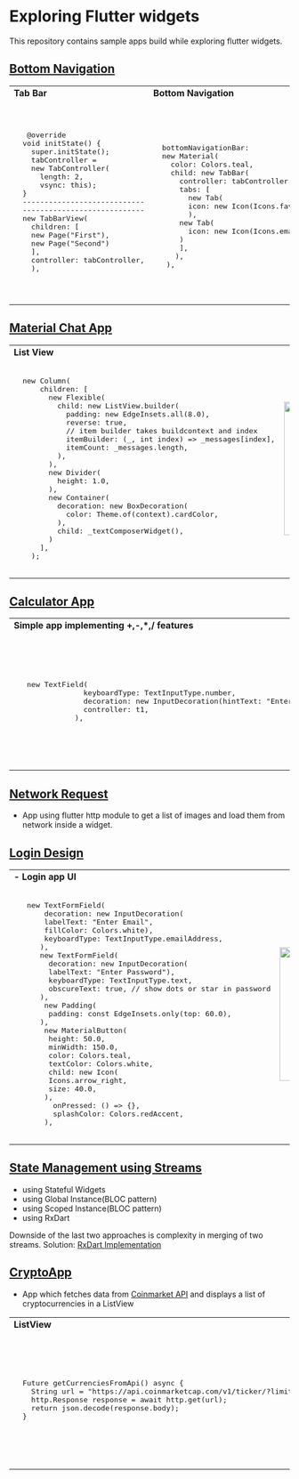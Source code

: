 # Exploring Flutter widgets

This repository contains sample apps build while exploring flutter widgets.

## [Bottom Navigation](https://github.com/chauhan-abhi/flutter_starter_experiments/tree/master/bottom_nav)

<table>
  <tr><td> <b>Tab Bar</b> </td> <td> <b>Bottom Navigation</b> </td></tr>
  <tr>
<td>
  <pre> 
   @override
  void initState() {
    super.initState();
    tabController =
    new TabController(
      length: 2, 
      vsync: this);
  }
  ----------------------------
  ----------------------------
  new TabBarView(
    children: <Widget>[
    new Page("First"),
    new Page("Second")
    ],
    controller: tabController,
    ),
     </pre>
</td>
  
<td>
  <pre> 
  bottomNavigationBar:
  new Material(
    color: Colors.teal,
    child: new TabBar(
      controller: tabController,
      tabs: <Widget>[
        new Tab(
        icon: new Icon(Icons.favorite),
        ),
      new Tab(
        icon: new Icon(Icons.email),
      )
      ],
     ),
   ),
</td>  
<td>
  <img src = "https://github.com/chauhan-abhi/flutter_starter_experiments/blob/master/screenshots/Screenshot_20190928_130256_com.example.bottom_nav.jpg" width = 360>
</td>
</tr>
  </table>

## [Material Chat App](https://github.com/chauhan-abhi/flutter_starter_experiments/tree/master/material_chat)

<table>
  <tr><td> <b>List View</b> </td></tr>
  <tr>
<td>
  <pre> 
  new Column(
      children: <Widget>[
        new Flexible(
          child: new ListView.builder(
            padding: new EdgeInsets.all(8.0),
            reverse: true,
            // item builder takes buildcontext and index
            itemBuilder: (_, int index) => _messages[index],
            itemCount: _messages.length,
          ),
        ),
        new Divider(
          height: 1.0,
        ),
        new Container(
          decoration: new BoxDecoration(
            color: Theme.of(context).cardColor,
          ),
          child: _textComposerWidget(),
        )
      ],
    );
        </pre>
</td>
<td>
  <img src = "https://github.com/chauhan-abhi/flutter_starter_experiments/blob/master/screenshots/Screenshot_20190901_123813_com.example.material_chat.jpg" width = 240>
</td>
</tr>
  </table>

## [Calculator App](https://github.com/chauhan-abhi/flutter_starter_experiments/tree/master/calculatorapp)

<table>
  <tr><td> <b>Simple app implementing +,-,*,/ features</b> </td></tr>
  <tr>
<td>
  <pre> 
   new TextField(
                keyboardType: TextInputType.number,
                decoration: new InputDecoration(hintText: "Enter Number 1"),
                controller: t1,
              ),
        </pre>
</td>
<td>
  <img src = "https://github.com/chauhan-abhi/flutter_starter_experiments/blob/master/screenshots/Screenshot_20190908_184414_com.example.calculatorapp.jpg" width = 240>
</td>
</tr>
  </table>
  
  

## [Network Request](https://github.com/chauhan-abhi/flutter_starter_experiments/tree/master/http_requests_flutter)
- App using flutter http module to get a list of images and load them from network inside a widget.

## [Login Design](https://github.com/chauhan-abhi/flutter_starter_experiments/tree/master/login_app_flutter)
<table>
  <tr><td> <b>- Login app UI</b> </td></tr>
  <tr>
<td>
  <pre> 
   new TextFormField(
       decoration: new InputDecoration(
       labelText: "Enter Email",
       fillColor: Colors.white),
       keyboardType: TextInputType.emailAddress,
      ),
      new TextFormField(
        decoration: new InputDecoration(
        labelText: "Enter Password"),
        keyboardType: TextInputType.text,
        obscureText: true, // show dots or star in password
      ),
       new Padding(
        padding: const EdgeInsets.only(top: 60.0),
      ),
       new MaterialButton(
        height: 50.0,
        minWidth: 150.0,
        color: Colors.teal,
        textColor: Colors.white,
        child: new Icon(
        Icons.arrow_right,
        size: 40.0,
       ),
         onPressed: () => {},
         splashColor: Colors.redAccent,
       ),
        </pre>
</td>
<td>
  <img src = "https://github.com/chauhan-abhi/flutter_starter_experiments/blob/master/screenshots/Screenshot_20190908_184550_com.abhiandroid.loginflutterapp.jpg" width = 240>
</td>
</tr>
  </table>

## [State Management using Streams](https://github.com/chauhan-abhi/flutter_starter_experiments/tree/master/login_stateful)
  - using Stateful Widgets
  - using Global Instance(BLOC pattern) 
  - using Scoped Instance(BLOC pattern)
  - using RxDart
  
  Downside of the last two approaches is complexity in merging of two streams.
  Solution: [RxDart Implementation](https://github.com/chauhan-abhi/flutter_starter_experiments/tree/master/rxdart_login)
  
## [CryptoApp](https://github.com/chauhan-abhi/flutter_starter_experiments/tree/master/crypto_app)
  - App which fetches data from [Coinmarket API](https://coinmarketcap.com/api/) and displays a list of cryptocurrencies in a   ListView
  
  <table>
  <tr><td> <b>ListView</b> </td></tr>
  <tr>
<td>
  <pre> 
  Future<List> getCurrenciesFromApi() async {
    String url = "https://api.coinmarketcap.com/v1/ticker/?limit=50";
    http.Response response = await http.get(url);
    return json.decode(response.body);
  }
        </pre>
</td>
<td>
  <img src = "https://github.com/chauhan-abhi/flutter_starter_experiments/blob/master/screenshots/Screenshot_20190908_190438_com.example.crypto_app.jpg" width = 240>
</td>
</tr>
  </table>
  
 
